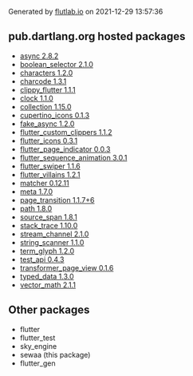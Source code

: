 Generated by [flutlab.io](https://flutlab.io) on 2021-12-29 13:57:36


## pub.dartlang.org hosted packages

 - [async 2.8.2](https://pub.dartlang.org/packages/async/versions/2.8.2)
 - [boolean_selector 2.1.0](https://pub.dartlang.org/packages/boolean_selector/versions/2.1.0)
 - [characters 1.2.0](https://pub.dartlang.org/packages/characters/versions/1.2.0)
 - [charcode 1.3.1](https://pub.dartlang.org/packages/charcode/versions/1.3.1)
 - [clippy_flutter 1.1.1](https://pub.dartlang.org/packages/clippy_flutter/versions/1.1.1)
 - [clock 1.1.0](https://pub.dartlang.org/packages/clock/versions/1.1.0)
 - [collection 1.15.0](https://pub.dartlang.org/packages/collection/versions/1.15.0)
 - [cupertino_icons 0.1.3](https://pub.dartlang.org/packages/cupertino_icons/versions/0.1.3)
 - [fake_async 1.2.0](https://pub.dartlang.org/packages/fake_async/versions/1.2.0)
 - [flutter_custom_clippers 1.1.2](https://pub.dartlang.org/packages/flutter_custom_clippers/versions/1.1.2)
 - [flutter_icons 0.3.1](https://pub.dartlang.org/packages/flutter_icons/versions/0.3.1)
 - [flutter_page_indicator 0.0.3](https://pub.dartlang.org/packages/flutter_page_indicator/versions/0.0.3)
 - [flutter_sequence_animation 3.0.1](https://pub.dartlang.org/packages/flutter_sequence_animation/versions/3.0.1)
 - [flutter_swiper 1.1.6](https://pub.dartlang.org/packages/flutter_swiper/versions/1.1.6)
 - [flutter_villains 1.2.1](https://pub.dartlang.org/packages/flutter_villains/versions/1.2.1)
 - [matcher 0.12.11](https://pub.dartlang.org/packages/matcher/versions/0.12.11)
 - [meta 1.7.0](https://pub.dartlang.org/packages/meta/versions/1.7.0)
 - [page_transition 1.1.7+6](https://pub.dartlang.org/packages/page_transition/versions/1.1.7+6)
 - [path 1.8.0](https://pub.dartlang.org/packages/path/versions/1.8.0)
 - [source_span 1.8.1](https://pub.dartlang.org/packages/source_span/versions/1.8.1)
 - [stack_trace 1.10.0](https://pub.dartlang.org/packages/stack_trace/versions/1.10.0)
 - [stream_channel 2.1.0](https://pub.dartlang.org/packages/stream_channel/versions/2.1.0)
 - [string_scanner 1.1.0](https://pub.dartlang.org/packages/string_scanner/versions/1.1.0)
 - [term_glyph 1.2.0](https://pub.dartlang.org/packages/term_glyph/versions/1.2.0)
 - [test_api 0.4.3](https://pub.dartlang.org/packages/test_api/versions/0.4.3)
 - [transformer_page_view 0.1.6](https://pub.dartlang.org/packages/transformer_page_view/versions/0.1.6)
 - [typed_data 1.3.0](https://pub.dartlang.org/packages/typed_data/versions/1.3.0)
 - [vector_math 2.1.1](https://pub.dartlang.org/packages/vector_math/versions/2.1.1)

## Other packages

 - flutter
 - flutter_test
 - sky_engine
 - sewaa (this package)
 - flutter_gen

